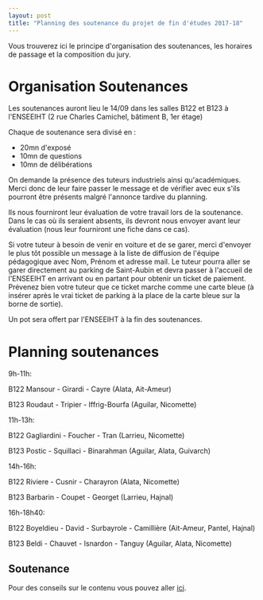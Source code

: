 ```yaml
---
layout: post
title: "Planning des soutenance du projet de fin d'études 2017-18"
---
```


Vous trouverez ici le principe d'organisation des soutenances, les horaires de passage et la composition du jury.

# Organisation Soutenances 

Les soutenances auront lieu le 14/09 dans les salles B122 et B123 à l'ENSEEIHT (2 rue Charles Camichel, bâtiment B, 1er étage)

Chaque de soutenance sera divisé en :
  * 20mn d'exposé
  * 10mn de questions
  * 10mn de délibérations

On demande la présence des tuteurs industriels ainsi qu'académiques.
Merci donc de leur faire passer le message et de vérifier avec eux
s'ils pourront être présents malgré l'annonce tardive du planning.

Ils nous fourniront leur évaluation de votre travail lors de la soutenance.
Dans le cas où ils seraient absents, ils devront nous envoyer avant leur
évaluation (nous leur fourniront une fiche dans ce cas).

Si votre tuteur à besoin de venir en voiture et de se garer, merci d'envoyer le plus tôt possible un message à la liste de diffusion de l'équipe pédagogique avec Nom, Prénom et adresse mail. Le tuteur pourra aller se garer directement au parking de Saint-Aubin et devra passer à l'accueil de l'ENSEEIHT en arrivant ou en partant pour obtenir un ticket de paiement. Prévenez bien votre tuteur que ce ticket marche comme une carte bleue (à insérer après le vrai ticket de parking à la place de la carte bleue sur la borne de sortie).

Un pot sera offert par l'ENSEEIHT à la fin des soutenances.

# Planning soutenances 



9h-11h:

B122 Mansour - Girardi - Cayre (Alata, Ait-Ameur)

B123 Roudaut - Tripier - Iffrig-Bourfa (Aguilar, Nicomette)

11h-13h:

B122 Gagliardini - Foucher - Tran (Larrieu, Nicomette)

B123 Postic - Squillaci - Binarahman (Aguilar, Alata, Guivarch)

14h-16h:

B122 Riviere - Cusnir - Charayron (Alata, Nicomette)

B123 Barbarin - Coupet - Georget (Larrieu, Hajnal)

16h-18h40:

B122 Boyeldieu - David - Surbayrole - Camillière (Ait-Ameur, Pantel, Hajnal)

B123 Beldi - Chauvet - Isnardon - Tanguy (Aguilar, Alata, Nicomette)

## Soutenance

Pour des conseils sur le contenu vous pouvez aller [ici](https://tls-sec.github.io/2017/05/29/modalites-pfe.html).
